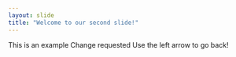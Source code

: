 ```yaml
---
layout: slide
title: "Welcome to our second slide!"
---
```

This is an example
Change requested
Use the left arrow to go back!
